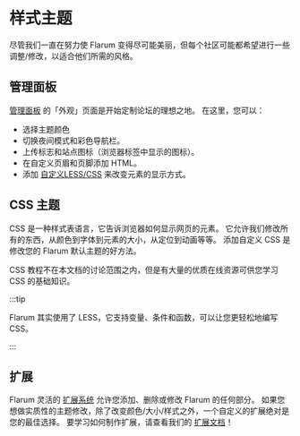 # 样式主题

尽管我们一直在努力使 Flarum 变得尽可能美丽，但每个社区可能都希望进行一些调整/修改，以适合他们所需的风格。

## 管理面板

[管理面板](../admin.md) 的「外观」页面是开始定制论坛的理想之地。 在这里，您可以：

- 选择主题颜色
- 切换夜间模式和彩色导航栏。
- 上传标志和站点图标（浏览器标签中显示的图标）。
- 在自定义页眉和页脚添加 HTML。
- 添加 [自定义LESS/CSS](#css-主题) 来改变元素的显示方式。

## CSS 主题

CSS 是一种样式表语言，它告诉浏览器如何显示网页的元素。 它允许我们修改所有的东西，从颜色到字体到元素的大小，从定位到动画等等。 添加自定义 CSS 是修改您的 Flarum 默认主题的好方法。

CSS 教程不在本文档的讨论范围之内，但是有大量的优质在线资源可供您学习 CSS 的基础知识。

:::tip

Flarum 其实使用了 LESS，它支持变量、条件和函数，可以让您更轻松地编写 CSS。

:::

## 扩展

Flarum 灵活的 [扩展系统](extensions.md) 允许您添加、删除或修改 Flarum 的任何部分。 如果您想做实质性的主题修改，除了改变颜色/大小/样式之外，一个自定义的扩展绝对是您的最佳选择。 要学习如何制作扩展，请查看我们的 [扩展文档](extension/README.md)！
